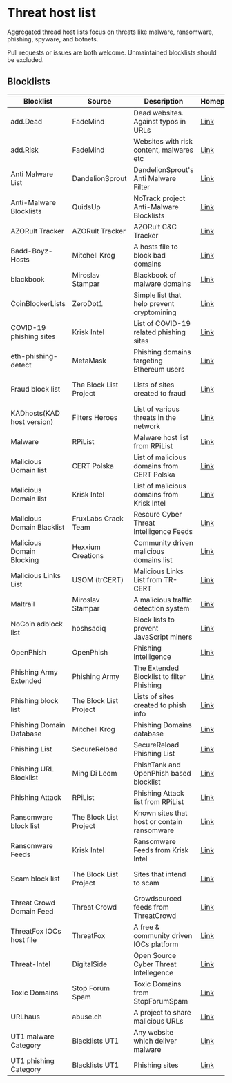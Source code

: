 # Threat host list

Aggregated thread host lists focus on threats like malware, ransomware, phishing, spyware, and botnets.

Pull requests or issues are both welcome. Unmaintained blocklists should be excluded.

## Blocklists

| Blocklist                  | Source                 | Description                                 | Homepage                            | License                         | Raw                                    |
| -------------------------- | ---------------------- | ------------------------------------------- | ----------------------------------- | ------------------------------- | -------------------------------------- |
| add.Dead                   | FadeMind               | Dead websites. Against typos in URLs        | [Link][hosts.extras]                | GPLv3+                          | [Raw][hosts.extras.add.Dead.raw]       |
| add.Risk                   | FadeMind               | Websites with risk content, malwares etc    | [Link][hosts.extras]                | GPLv3+                          | [Raw][hosts.extras.add.Risk.raw]       |
| Anti Malware List          | DandelionSprout        | DandelionSprout's Anti Malware Filter       | [Link][Anti Malware List]           | Dandelicence v1.4               | [Raw][Anti Malware List.raw]           |
| Anti-Malware Blocklists    | QuidsUp                | NoTrack project Anti-Malware Blocklists     | [Link][NoTrack project]             | GPLv3                           | [Raw][Anti-Malware Blocklists.raw]     |
| AZORult Tracker            | AZORult Tracker        | AZORult C&C Tracker                         | [Link][AZORult Tracker]             | CC0                             | [Raw][AZORult Tracker.raw]             |
| Badd-Boyz-Hosts            | Mitchell Krog          | A hosts file to block bad domains           | [Link][Badd-Boyz-Hosts]             | MIT                             | [Raw][Badd-Boyz-Hosts.raw]             |
| blackbook                  | Miroslav Stampar       | Blackbook of malware domains                | [Link][blackbook]                   | Public Domain                   | [Raw][blackbook.raw]                   |
| CoinBlockerLists           | ZeroDot1               | Simple list that help prevent cryptomining  | [Link][CoinBlockerLists]            | AGPLv3                          | [Raw][CoinBlockerLists.raw]            |
| COVID-19 phishing sites    | Krisk Intel            | List of COVID-19 related phishing sites     | [Link][Krisk Intel]                 | CC BY 4.0                       | [Raw][Covid-19 phishing sites.raw]     |
| eth-phishing-detect        | MetaMask               | Phishing domains targeting Ethereum users   | [Link][eth-phishing-detect]         | DON'T BE A DICK PUBLIC LICENSE  | [Raw][eth-phishing-detect.raw]         |
| Fraud block list           | The Block List Project | Lists of sites created to fraud             | [Link][The Block List Project]      | The Unlicense license           | [Raw][blocklistproject.fraud.raw]      |
| KADhosts(KAD host version) | Filters Heroes         | List of various threats in the network      | [Link][KADhosts]                    | CC BY-SA 4.0                    | [Raw][KADhosts.raw]                    |
| Malware                    | RPiList                | Malware host list from RPiList              | [Link][RPiList]                     | CC BY-NC 4.0                    | [Raw][RPiList.malware.raw]             |
| Malicious Domain list      | CERT Polska            | List of malicious domains from CERT Polska  | [Link][CERT Polska]                 |                                 | [Raw][MaliciousDomain.Polska.raw]      |
| Malicious Domain list      | Krisk Intel            | List of malicious domains from Krisk Intel  | [Link][Krisk Intel]                 | CC BY 4.0                       | [Raw][MaliciousDomain.Krisk.raw]       |
| Malicious Domain Blacklist | FruxLabs Crack Team    | Rescure Cyber Threat Intelligence Feeds     | [Link][Malicious Domain Blacklist]  | Public Domain                   | [Raw][Malicious Domain Blacklist.raw]  |
| Malicious Domain Blocking  | Hexxium Creations      | Community driven malicious domains list     | [Link][Malicious Domain Blocking]   |                                 | [Raw][Malicious Domain Blocking.raw]   |
| Malicious Links List       | USOM (trCERT)          | Malicious Links List from TR-CERT           | [Link][Malicious Links List-trCERT] |                                 | [Raw][Malicious Links List-trCERT.raw] |
| Maltrail                   | Miroslav Stampar       | A malicious traffic detection system        | [Link][Maltrail]                    | MIT                             | [Raw][Maltrail.raw]                    |
| NoCoin adblock list        | hoshsadiq              | Block lists to prevent JavaScript miners    | [Link][NoCoin adblock list]         | MIT                             | [Raw][NoCoin adblock list.raw]         |
| OpenPhish                  | OpenPhish              | Phishing Intelligence                       | [Link][OpenPhish]                   | All rights reserved             | [Raw][OpenPhish.raw]                   |
| Phishing Army Extended     | Phishing Army          | The Extended Blocklist to filter Phishing   | [Link][Phishing Army Extended]      | CC BY-NC 4.0                    | [Raw][Phishing Army Extended.raw]      |
| Phishing block list        | The Block List Project | Lists of sites created to phish info        | [Link][The Block List Project]      | The Unlicense license           | [Raw][blocklistproject.phishing.raw]   |
| Phishing Domain Database   | Mitchell Krog          | Phishing Domains database                   | [Link][Phishing Domain Database]    | MIT                             | [Raw][Phishing Domain Database.raw]    |
| Phishing List              | SecureReload           | SecureReload Phishing List                  | [Link][SecureReload Phishing List]  |                                 | [Raw][SecureReload Phishing List.raw]  |
| Phishing URL Blocklist     | Ming Di Leom           | PhishTank and OpenPhish based blocklist     | [Link][Phishing URL Blocklist]      | CC BY-SA 4.0                    | [Raw][Phishing URL Blocklist.raw]      |
| Phishing Attack            | RPiList                | Phishing Attack list from RPiList           | [Link][RPiList]                     | CC BY-NC 4.0                    | [Raw][RPiList.Phishing Attack.raw]     |
| Ransomware block list      | The Block List Project | Known sites that host or contain ransomware | [Link][The Block List Project]      | The Unlicense license           | [Raw][blocklistproject.ransomware.raw] |
| Ransomware Feeds           | Krisk Intel            | Ransomware Feeds from Krisk Intel           | [Link][Krisk Intel]                 | CC BY 4.0                       | [Raw][Ransomware Feeds.Krisk.raw]      |
| Scam block list            | The Block List Project | Sites that intend to scam                   | [Link][The Block List Project]      | The Unlicense license           | [Raw][blocklistproject.scam.raw]       |
| Threat Crowd Domain Feed   | Threat Crowd           | Crowdsourced feeds from ThreatCrowd         | [Link][Threat Crowd]                | Apache 2.0                      | [Raw][Threat Crowd.raw]                |
| ThreatFox IOCs host file   | ThreatFox              | A free & community driven IOCs platform     | [Link][ThreatFox]                   | CC0                             | [Raw][ThreatFox.raw]                   |
| Threat-Intel               | DigitalSide            | Open Source Cyber Threat Intellegence       | [Link][Threat-Intel]                | MIT                             | [Raw][Threat-Intel.raw]                |
| Toxic Domains              | Stop Forum Spam        | Toxic Domains from StopForumSpam            | [Link][StopForumSpam]               | [Custom][StopForumSpam.license] | [Raw][Toxic Domains.raw]               |
| URLhaus                    | abuse.ch               | A project to share malicious URLs           | [Link][URLhaus]                     | CC0                             | [Raw][URLhaus.raw]                     |
| UT1 malware Category       | Blacklists UT1         | Any website which deliver malware           | [Link][Blacklists UT1]              | CC BY-SA 4.0                    | [Raw][UT1.malware.raw]                 |
| UT1 phishing Category      | Blacklists UT1         | Phishing sites                              | [Link][Blacklists UT1]              | CC BY-SA 4.0                    | [Raw][UT1.phishing.raw]                |

[Anti Malware List]: https://github.com/DandelionSprout/adfilt
[Anti Malware List.raw]: https://github.com/DandelionSprout/adfilt/raw/master/Alternate%20versions%20Anti-Malware%20List/AntiMalwareHosts.txt

[NoTrack project]: https://gitlab.com/quidsup/notrack-blocklists
[Anti-Malware Blocklists.raw]: https://gitlab.com/quidsup/notrack-blocklists/raw/master/notrack-malware.txt

[AZORult Tracker]: https://azorult-tracker.net/
[AZORult Tracker.raw]: https://azorult-tracker.net/api/list/domain?format=plain

[Badd-Boyz-Hosts]: https://github.com/mitchellkrogza/Badd-Boyz-Hosts/
[Badd-Boyz-Hosts.raw]: https://raw.githubusercontent.com/mitchellkrogza/Badd-Boyz-Hosts/master/hosts

[blackbook]: https://github.com/stamparm/blackbook
[blackbook.raw]: https://raw.githubusercontent.com/stamparm/blackbook/master/blackbook.txt

[Blacklists UT1]: https://dsi.ut-capitole.fr/blacklists/index_en.php
[UT1.malware.raw]: https://dsi.ut-capitole.fr/blacklists/download/malware.tar.gz
[UT1.phishing.raw]: https://dsi.ut-capitole.fr/blacklists/download/phishing.tar.gz

[CoinBlockerLists]: https://gitlab.com/ZeroDot1/CoinBlockerLists/
[CoinBlockerLists.raw]: https://gitlab.com/ZeroDot1/CoinBlockerLists/-/raw/master/hosts

[eth-phishing-detect]: https://github.com/MetaMask/eth-phishing-detect/
[eth-phishing-detect.raw]: https://raw.githubusercontent.com/MetaMask/eth-phishing-detect/master/src/hosts.txt

[hosts.extras]: https://github.com/FadeMind/hosts.extras/
[hosts.extras.add.Dead.raw]: https://raw.githubusercontent.com/FadeMind/hosts.extras/master/add.Dead/hosts
[hosts.extras.add.Risk.raw]: https://raw.githubusercontent.com/FadeMind/hosts.extras/master/add.Risk/hosts

[KADhosts]: https://github.com/FiltersHeroes/KADhosts
[KADhosts.raw]: https://raw.githubusercontent.com/FiltersHeroes/KADhosts/master/KADhosts.txt

[Krisk Intel]: https://kriskintel.com/
[Covid-19 phishing sites.raw]: https://kriskintel.com/feeds/ktip_covid_domains.txt
[MaliciousDomain.Krisk.raw]: https://kriskintel.com/feeds/ktip_malicious_domains.txt
[Ransomware Feeds.Krisk.raw]: https://kriskintel.com/feeds/ktip_ransomware_feeds.txt

[CERT Polska]: https://cert.pl/en/posts/2020/03/malicious_domains/
[MaliciousDomain.Polska.raw]: https://hole.cert.pl/domains/domains.txt

[Malicious Domain Blacklist]: https://rescure.me/feeds.html
[Malicious Domain Blacklist.raw]: https://rescure.me/rescure_domain_blacklist.txt

[Malicious Domain Blocking]: https://github.com/HexxiumCreations/threat-list
[Malicious Domain Blocking.raw]: https://raw.githubusercontent.com/HexxiumCreations/threat-list/gh-pages/hosts.txt

[Malicious Links List-trCERT]: https://www.usom.gov.tr/adres
[Malicious Links List-trCERT.raw]: https://www.usom.gov.tr/url-list.txt

[Maltrail]: https://github.com/stamparm/maltrail/
[Maltrail.raw]: https://raw.githubusercontent.com/stamparm/aux/master/maltrail-malware-domains.txt

[NoCoin adblock list]: https://github.com/hoshsadiq/adblock-nocoin-list
[NoCoin adblock list.raw]: https://raw.githubusercontent.com/hoshsadiq/adblock-nocoin-list/master/hosts.txt

[OpenPhish]: https://openphish.com/
[OpenPhish.raw]: https://openphish.com/feed.txt

[Phishing Army Extended]: https://www.phishing.army/
[Phishing Army Extended.raw]: https://phishing.army/download/phishing_army_blocklist_extended.txt

[Phishing Domain Database]: https://github.com/mitchellkrogza/Phishing.Database
[Phishing Domain Database.raw]: https://raw.githubusercontent.com/mitchellkrogza/Phishing.Database/master/phishing-domains-ACTIVE.txt

[SecureReload Phishing List]: https://securereload.tech/
[SecureReload Phishing List.raw]: https://securereload.tech/Phishing/Lists/Latest/

[Phishing URL Blocklist]: https://gitlab.com/malware-filter/phishing-filter
[Phishing URL Blocklist.raw]: https://malware-filter.gitlab.io/malware-filter/phishing-filter-hosts.txt

[RPiList]: https://github.com/RPiList/specials/
[RPiList.malware.raw]: https://raw.githubusercontent.com/RPiList/specials/master/Blocklisten/malware
[RPiList.Phishing Attack.raw]: https://raw.githubusercontent.com/RPiList/specials/master/Blocklisten/Phishing-Angriffe

[Threat Crowd]: https://threatcrowd.org/
[Threat Crowd.raw]: https://threatcrowd.org/feeds/domains.txt

[ThreatFox]: https://threatfox.abuse.ch/
[ThreatFox.raw]: https://threatfox.abuse.ch/downloads/hostfile

[Threat-Intel]: https://github.com/davidonzo/Threat-Intel/
[Threat-Intel.raw]: https://osint.digitalside.it/Threat-Intel/lists/latestdomains.txt

[StopForumSpam]: https://www.stopforumspam.com/
[StopForumSpam.license]: https://www.stopforumspam.com/license
[Toxic Domains.raw]: https://www.stopforumspam.com/downloads/toxic_domains_whole.txt

[URLhaus]: https://urlhaus.abuse.ch/
[URLhaus.raw]: https://urlhaus.abuse.ch/downloads/hostfile/

[The Block List Project]: https://github.com/blocklistproject/Lists/
[blocklistproject.fraud.raw]: https://blocklistproject.github.io/Lists/alt-version/fraud-nl.txt
[blocklistproject.phishing.raw]: https://blocklistproject.github.io/Lists/alt-version/phishing-nl.txt
[blocklistproject.ransomware.raw]: https://blocklistproject.github.io/Lists/alt-version/ransomware-nl.txt
[blocklistproject.scam.raw]: https://blocklistproject.github.io/Lists/alt-version/scam-nl.txt
